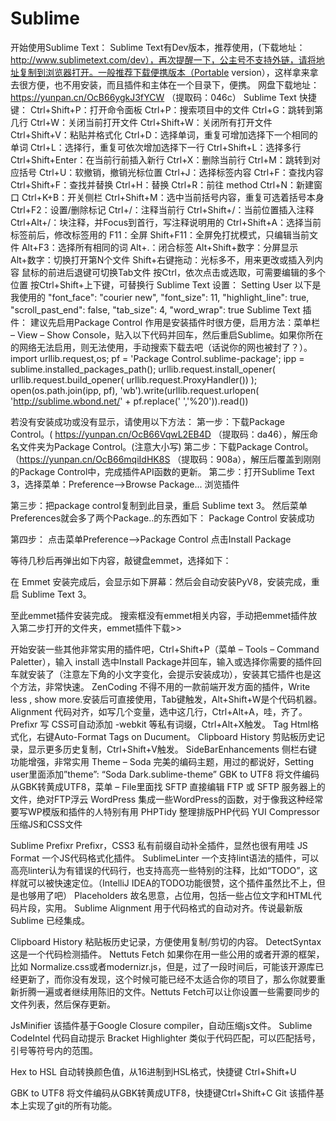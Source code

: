 # Sublime

开始使用Sublime Text：
Sublime Text有Dev版本，推荐使用，(下载地址：http://www.sublimetext.com/dev），再次提醒一下，公主号不支持外链，请将地址复制到浏览器打开。一般推荐下载便携版本（Portable version），这样拿来拿去很方便，也不用安装，而且插件和主体在一个目录下，便携。
网盘下载地址： https://yunpan.cn/OcB66ygkJ3fYCW （提取码：046c）
Sublime Text 快捷键：
Ctrl+Shift+P：打开命令面板
Ctrl+P：搜索项目中的文件
Ctrl+G：跳转到第几行
Ctrl+W：关闭当前打开文件
Ctrl+Shift+W：关闭所有打开文件
Ctrl+Shift+V：粘贴并格式化
Ctrl+D：选择单词，重复可增加选择下一个相同的单词
Ctrl+L：选择行，重复可依次增加选择下一行
Ctrl+Shift+L：选择多行
Ctrl+Shift+Enter：在当前行前插入新行
Ctrl+X：删除当前行
Ctrl+M：跳转到对应括号
Ctrl+U：软撤销，撤销光标位置
Ctrl+J：选择标签内容
Ctrl+F：查找内容
Ctrl+Shift+F：查找并替换
Ctrl+H：替换
Ctrl+R：前往 method
Ctrl+N：新建窗口
Ctrl+K+B：开关侧栏
Ctrl+Shift+M：选中当前括号内容，重复可选着括号本身
Ctrl+F2：设置/删除标记
Ctrl+/：注释当前行
Ctrl+Shift+/：当前位置插入注释
Ctrl+Alt+/：块注释，并Focus到首行，写注释说明用的
Ctrl+Shift+A：选择当前标签前后，修改标签用的
F11：全屏
Shift+F11：全屏免打扰模式，只编辑当前文件
Alt+F3：选择所有相同的词
Alt+.：闭合标签
Alt+Shift+数字：分屏显示
Alt+数字：切换打开第N个文件
Shift+右键拖动：光标多不，用来更改或插入列内容
鼠标的前进后退键可切换Tab文件
按Ctrl，依次点击或选取，可需要编辑的多个位置
按Ctrl+Shift+上下键，可替换行
Sublime Text 设置：
Setting User
以下是我使用的
"font_face": "courier new",
"font_size": 11,
"highlight_line": true,
"scroll_past_end": false,
"tab_size": 4,
"word_wrap": true
Sublime Text 插件：
建议先启用Package Control 
作用是安装插件时很方便，启用方法：菜单栏 – View – Show Console，贴入以下代码并回车，然后重启Sublime。如果你所在的网络无法启用，则无法使用，手动搜索下载去吧（话说你的网也被封了？）。
import urllib.request,os; pf = 'Package Control.sublime-package'; ipp = sublime.installed_packages_path(); 
urllib.request.install_opener( urllib.request.build_opener( 
urllib.request.ProxyHandler()) );
 open(os.path.join(ipp, pf), 'wb').write(urllib.request.urlopen( 
'http://sublime.wbond.net/' + pf.replace(' ','%20')).read()) 
 
若没有安装成功或没有显示，请使用以下方法：
第一步：下载Package Control。( https://yunpan.cn/OcB66VqwL2EB4D （提取码：da46），解压命名文件夹为Package Control。(注意大小写)
第二步：下载Package Control。（https://yunpan.cn/OcB66mqiIdHK8S （提取码：908a），解压后覆盖到刚刚的Package Control中，完成插件API函数的更新。
 第二步：打开Sublime Text 3，选择菜单：Preference-->Browse Package... 浏览插件

第三步：把package control复制到此目录，重启 Sublime text 3。
然后菜单Preferences就会多了两个Package..的东西如下： Package Control 安装成功

第四步：
点击菜单Preference-->Package Control
点击Install Package
 
等待几秒后再弹出如下内容，敲键盘emmet，选择如下：

在 Emmet 安装完成后，会显示如下屏幕：然后会自动安装PyV8，安装完成，重启 Sublime Text 3。

至此emmet插件安装完成。
搜索框没有emmet相关内容，手动把emmet插件放入第二步打开的文件夹，emmet插件下载>>


开始安装一些其他非常实用的插件吧，Ctrl+Shift+P（菜单 – Tools – Command Paletter），输入 install 选中Install Package并回车，输入或选择你需要的插件回车就安装了（注意左下角的小文字变化，会提示安装成功），安装其它插件也是这个方法，非常快速。
ZenCoding
不得不用的一款前端开发方面的插件，Write less , show more.安装后可直接使用，Tab键触发，Alt+Shift+W是个代码机器。
Alignment
代码对齐，如写几个变量，选中这几行，Ctrl+Alt+A，哇，齐了。
Prefixr
写 CSS可自动添加 -webkit 等私有词缀，Ctrl+Alt+X触发。
Tag
Html格式化，右键Auto-Format Tags on Ducument。
Clipboard History
剪贴板历史记录，显示更多历史复制，Ctrl+Shift+V触发。
SideBarEnhancements
侧栏右键功能增强，非常实用
Theme – Soda
完美的编码主题，用过的都说好，Setting user里面添加”theme”: “Soda Dark.sublime-theme”
GBK to UTF8
将文件编码从GBK转黄成UTF8，菜单 – File里面找
SFTP
直接编辑 FTP 或 SFTP 服务器上的文件，绝对FTP浮云
WordPress
集成一些WordPress的函数，对于像我这种经常要写WP模版和插件的人特别有用
PHPTidy
整理排版PHP代码
YUI Compressor
压缩JS和CSS文件
 
Sublime Prefixr
Prefixr，CSS3 私有前缀自动补全插件，显然也很有用哇
JS Format
一个JS代码格式化插件。
SublimeLinter
一个支持lint语法的插件，可以高亮linter认为有错误的代码行，也支持高亮一些特别的注释，比如“TODO”，这样就可以被快速定位。（IntelliJ IDEA的TODO功能很赞，这个插件虽然比不上，但是也够用了吧）
Placeholders
故名思意，占位用，包括一些占位文字和HTML代码片段，实用。
Sublime Alignment
用于代码格式的自动对齐。传说最新版Sublime 已经集成。

Clipboard History
粘贴板历史记录，方便使用复制/剪切的内容。
DetectSyntax
这是一个代码检测插件。
Nettuts Fetch
如果你在用一些公用的或者开源的框架，比如 Normalize.css或者modernizr.js，但是，过了一段时间后，可能该开源库已经更新了，而你没有发现，这个时候可能已经不太适合你的项目了，那么你就要重新折腾一遍或者继续用陈旧的文件。Nettuts Fetch可以让你设置一些需要同步的文件列表，然后保存更新。

JsMinifier
该插件基于Google Closure compiler，自动压缩js文件。
Sublime CodeIntel
代码自动提示
Bracket Highlighter
类似于代码匹配，可以匹配括号，引号等符号内的范围。

Hex to HSL
自动转换颜色值，从16进制到HSL格式，快捷键 Ctrl+Shift+U

GBK to UTF8
将文件编码从GBK转黄成UTF8，快捷键Ctrl+Shift+C
Git
该插件基本上实现了git的所有功能。
